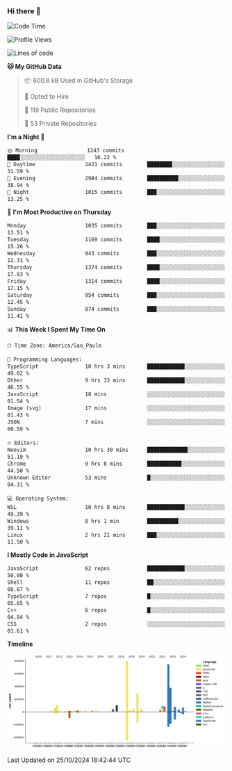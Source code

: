 ### Hi there 👋

<!--START_SECTION:waka-->
![Code Time](http://img.shields.io/badge/Code%20Time-6%2C588%20hrs%2035%20mins-blue)

![Profile Views](http://img.shields.io/badge/Profile%20Views-1-blue)

![Lines of code](https://img.shields.io/badge/From%20Hello%20World%20I%27ve%20Written-3.2%20million%20lines%20of%20code-blue)

**🐱 My GitHub Data** 

> 📦 600.8 kB Used in GitHub's Storage 
 > 
> 💼 Opted to Hire
 > 
> 📜 119 Public Repositories 
 > 
> 🔑 53 Private Repositories 
 > 
**I'm a Night 🦉** 

```text
🌞 Morning                1243 commits        ████░░░░░░░░░░░░░░░░░░░░░   16.22 % 
🌆 Daytime                2421 commits        ████████░░░░░░░░░░░░░░░░░   31.59 % 
🌃 Evening                2984 commits        ██████████░░░░░░░░░░░░░░░   38.94 % 
🌙 Night                  1015 commits        ███░░░░░░░░░░░░░░░░░░░░░░   13.25 % 
```
📅 **I'm Most Productive on Thursday** 

```text
Monday                   1035 commits        ███░░░░░░░░░░░░░░░░░░░░░░   13.51 % 
Tuesday                  1169 commits        ████░░░░░░░░░░░░░░░░░░░░░   15.26 % 
Wednesday                943 commits         ███░░░░░░░░░░░░░░░░░░░░░░   12.31 % 
Thursday                 1374 commits        ████░░░░░░░░░░░░░░░░░░░░░   17.93 % 
Friday                   1314 commits        ████░░░░░░░░░░░░░░░░░░░░░   17.15 % 
Saturday                 954 commits         ███░░░░░░░░░░░░░░░░░░░░░░   12.45 % 
Sunday                   874 commits         ███░░░░░░░░░░░░░░░░░░░░░░   11.41 % 
```


📊 **This Week I Spent My Time On** 

```text
🕑︎ Time Zone: America/Sao_Paulo

💬 Programming Languages: 
TypeScript               10 hrs 3 mins       ████████████░░░░░░░░░░░░░   49.02 % 
Other                    9 hrs 33 mins       ████████████░░░░░░░░░░░░░   46.55 % 
JavaScript               18 mins             ░░░░░░░░░░░░░░░░░░░░░░░░░   01.54 % 
Image (svg)              17 mins             ░░░░░░░░░░░░░░░░░░░░░░░░░   01.43 % 
JSON                     7 mins              ░░░░░░░░░░░░░░░░░░░░░░░░░   00.59 % 

🔥 Editors: 
Neovim                   10 hrs 30 mins      █████████████░░░░░░░░░░░░   51.19 % 
Chrome                   9 hrs 8 mins        ███████████░░░░░░░░░░░░░░   44.50 % 
Unknown Editor           53 mins             █░░░░░░░░░░░░░░░░░░░░░░░░   04.31 % 

💻 Operating System: 
WSL                      10 hrs 8 mins       ████████████░░░░░░░░░░░░░   49.39 % 
Windows                  8 hrs 1 min         ██████████░░░░░░░░░░░░░░░   39.11 % 
Linux                    2 hrs 21 mins       ███░░░░░░░░░░░░░░░░░░░░░░   11.50 % 
```

**I Mostly Code in JavaScript** 

```text
JavaScript               62 repos            ████████████░░░░░░░░░░░░░   50.00 % 
Shell                    11 repos            ██░░░░░░░░░░░░░░░░░░░░░░░   08.87 % 
TypeScript               7 repos             █░░░░░░░░░░░░░░░░░░░░░░░░   05.65 % 
C++                      6 repos             █░░░░░░░░░░░░░░░░░░░░░░░░   04.84 % 
CSS                      2 repos             ░░░░░░░░░░░░░░░░░░░░░░░░░   01.61 % 
```



**Timeline**

![Lines of Code chart](https://raw.githubusercontent.com/jampow/jampow/master/assets/bar_graph.png)


 Last Updated on 25/10/2024 18:42:44 UTC
<!--END_SECTION:waka-->
